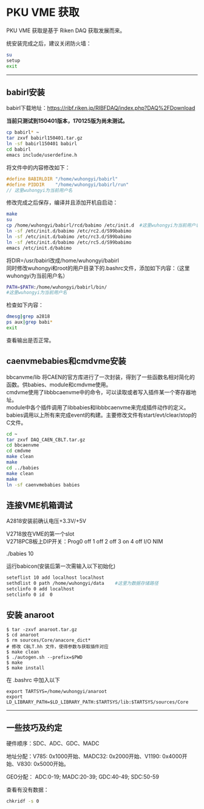 <!-- PKU_VME.md --- 
;; 
;; Description: 
;; Author: Hongyi Wu(吴鸿毅)
;; Email: wuhongyi@qq.com 
;; Created: 三 9月 21 09:23:05 2016 (+0800)
;; Last-Updated: 五 2月 17 21:23:30 2017 (+0800)
;;           By: Hongyi Wu(吴鸿毅)
;;     Update #: 13
;; URL: http://wuhongyi.cn -->

# PKU VME 获取

PKU VME 获取是基于 Riken DAQ 获取发展而来。


统安装完成之后，建议关闭防火墙：

```bash
su
setup
exit
```

----

## babirl安装

babirl下载地址：https://ribf.riken.jp/RIBFDAQ/index.php?DAQ%2FDownload

**当前只测试到150401版本，170125版为尚未测试。**

```bash
cp babirl* ~
tar zxvf babirl150401.tar.gz
ln -sf babirl150401 babirl
cd babirl
emacs include/userdefine.h
```

将文件中的内容修改如下：

```cpp
#define BABIRLDIR "/home/wuhongyi/babirl"
#define PIDDIR    "/home/wuhongyi/babirl/run"
// 这里wuhongyi为当前用户名
```

修改完成之后保存，编译并且添加开机自启动：

```bash
make
su
cp /home/wuhongyi/babirl/rcd/babimo /etc/init.d  #这里wuhongyi为当前用户名
ln -sf /etc/init.d/babimo /etc/rc2.d/S99babimo
ln -sf /etc/init.d/babimo /etc/rc3.d/S99babimo
ln -sf /etc/init.d/babimo /etc/rc5.d/S99babimo
emacs /etc/init.d/babimo
```

将DIR=/usr/babirl改成/home/wuhongyi/babirl  
同时修改wuhongyi和root的用户目录下的.bashrc文件，添加如下内容：（这里wuhongyi为当前用户名）

```bash
PATH=$PATH:/home/wuhongyi/babirl/bin/
#这里wuhongyi为当前用户名
```

检查如下内容：

```bash
dmesg|grep a2818
ps aux|grep babi*
exit
```

查看输出是否正常。


## caenvmebabies和cmdvme安装

bbcanvme/lib 将CAEN的官方库进行了一次封装，得到了一些函数名相对简化的函数。供babies、module和cmdvme使用。  
cmdvme使用了libbbcaenvme中的命令，可以读取或者写入插件某一个寄存器地址。  
module中各个插件调用了libbabies和libbbcaenvme来完成插件动作的定义。  
babies调用以上所有来完成event的构建。主要修改文件有start/evt/clear/stop的C文件。


```bash
cd ~
tar zxvf DAQ_CAEN_CBLT.tar.gz
cd bbcaenvme
cd cmdvme
make clean
make
cd ../babies
make clean
make
ln -sf caenvmebabies babies
```


## 连接VME机箱调试

A2818安装前确认电压+3.3V/+5V

V2718放在VME的第一个slot  
V2718PCB板上DIP开关：Prog0    off    1    off    2    off    3    on    4    off    I/O    NIM

./babies 10



运行babicon(安装后第一次需输入以下初始化)

```bash
seteflist 10 add localhost localhost
sethdlist 0 path /home/wuhongyi/data    #这里为数据存储路径
setclinfo 0 add localhost
setclinfo 0 id  0
```



## 安装 anaroot

```shell
$ tar -zxvf anaroot.tar.gz
$ cd anaroot
$ rm sources/Core/anacore_dict*
# 修改 CBLT.hh 文件，使得参数与获取插件对应
$ make clean
$ ./autogen.sh --prefix=$PWD
$ make
$ make install
```

在 .bashrc 中加入以下

```shell
export TARTSYS=/home/wuhongyi/anaroot
export LD_LIBRARY_PATH=$LD_LIBRARY_PATH:$TARTSYS/lib:$TARTSYS/sources/Core
```

----

## 一些技巧及约定

硬件顺序：SDC、ADC、GDC、MADC

地址分配：V785: 0x1000开始、MADC32: 0x2000开始、V1190: 0x4000开始、V830: 0x5000开始。

GEO分配： ADC:0-19; MADC:20-39; GDC:40-49; SDC:50-59


查看有没有数据：  
```bash
chkridf -s 0
```

<!-- PKU_VME.md ends here -->
